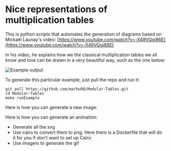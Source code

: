 # Nice representations of multiplication tables

This is python scripts that automates the generation of diagrams based
on Mickaël Launay's video: [https://www.youtube.com/watch?v=-X49VQgi86E](https://www.youtube.com/watch?v=-X49VQgi86E)

In his video, he explains how we the classical multiplication tables
we all know and love can be drawn in a very beautiful way, such as the one below:

![Example output](gifs/1.gif)


To generate this particular example, just pull the repo and run it:
```
git pull https://github.com/marhu98/Modular-Tables.git
cd Modular-Tables
make runExample
```

Here is how you can generate a new image:


Here is how you can generate an animation:
* Generate all the svg
* Use cairo to convert them to png. Here there is a Dockerfile that will do it for you if don't want to set up Cairo
* Use imageio to generate the gif
